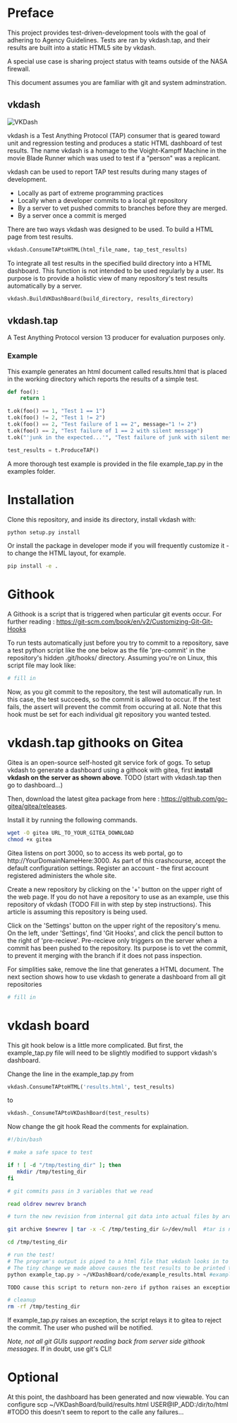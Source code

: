 # Preface
This project provides test-driven-development tools with the goal of adhering to Agency Guidelines.  Tests are ran by vkdash.tap, and their results are built into a static HTML5 site by vkdash. 

A special use case is sharing project status with teams outside of the NASA firewall. 

This document assumes you are familiar with git and system adminstration.


## vkdash

![VKDash](http://i.imgur.com/N5LhE1p.jpg)

vkdash is a Test Anything Protocol (TAP) consumer that is geared
toward unit and regression testing and produces a static HTML
dashboard of test results.  The name vkdash is a homage to the
Voight-Kampff Machine in the movie Blade Runner which was used to test
if a "person" was a replicant.

vkdash can be used to report TAP test results during many stages of development. 
* Locally as part of extreme programming practices
* Locally when a developer commits to a local git repository
* By a server to vet pushed commits to branches before they are merged.
* By a server once a commit is merged

There are two ways vkdash was designed to be used.
To build a HTML page from test results.
```python
vkdash.ConsumeTAPtoHTML(html_file_name, tap_test_results)
```

To integrate all test results in the specified build directory into a HTML dashboard.  This function is not intended to be used regularly by a user.  Its purpose is to provide a holistic view of many repository's test results automatically by a server. 
```python
vkdash.BuildVKDashBoard(build_directory, results_directory)
```


## vkdash.tap
A Test Anything Protocol version 13 producer for evaluation purposes only.


### Example
This example generates an html document called results.html that is placed in the working directory which reports the results of a simple test.

```python
def foo():
    return 1

t.ok(foo() == 1, "Test 1 == 1")
t.ok(foo() != 2, "Test 1 != 2")
t.ok(foo() == 2, "Test failure of 1 == 2", message="1 != 2")
t.ok(foo() == 2, "Test failure of 1 == 2 with silent message")
t.ok("'junk in the expected...'", "Test failure of junk with silent message")

test_results = t.ProduceTAP()
```

A more thorough test example is provided in the file example_tap.py in the examples folder.


# Installation
Clone this repository, and inside its directory, install vkdash with:

```bash
python setup.py install
```

Or install the package in developer mode if you will frequently customize it - to change the HTML layout, for example.

```bash
pip install -e .
``` 


# Githook
A Githook is a script that is triggered when particular git events occur.  For further reading : https://git-scm.com/book/en/v2/Customizing-Git-Git-Hooks

To run tests automatically just before you try to commit to a repository, save a test python script like the one below as the file 'pre-commit' in the repository's hidden .git/hooks/ directory.  Assuming you're on Linux, this script file may look like:

```python
# fill in
```

Now, as you git commit to the repository, the test will automatically run.  In this case, the test succeeds, so the commit is allowed to occur.  If the test fails, the assert will prevent the commit from occuring at all.  Note that this hook must be set for each individual git repository you wanted tested.


# vkdash.tap githooks on Gitea
Gitea is an open-source self-hosted git service fork of gogs.  To setup vkdash to generate a dashboard using a githook with gitea, first **install vkdash on the server as shown above**.  TODO (start with vkdash.tap then go to dashboard...)

Then, download the latest gitea package from here : https://github.com/go-gitea/gitea/releases. 

Install it by running the following commands.

```bash
wget -O gitea URL_TO_YOUR_GITEA_DOWNLOAD
chmod +x gitea
```

Gitea listens on port 3000, so to access its web portal, go to http://YourDomainNameHere:3000.  As part of this crashcourse, accept the default configuration settings.  Register an account - the first account registered administers the whole site.  

Create a new repository by clicking on the '+' button on the upper right of the web page.  If you do not have a repository to use as an example, use this repository of vkdash (TODO Fill in with step by step instructions).  This article is assuming this repository is being used.

Click on the 'Settings' button on the upper right of the repository's menu. On the left, under 'Settings', find 'Git Hooks', and click the pencil button to the right of 'pre-recieve'.  Pre-recieve only triggers on the server when a commit has been pushed to the repository.  Its purpose is to vet the commit, to prevent it merging with the branch if it does not pass inspection.  

For simplities sake, remove the line that generates a HTML document. The next section shows how to use vkdash to generate a dashboard from all git repositories 

```python
# fill in
```

# vkdash board
This git hook below is a little more complicated.  But first, the example_tap.py file will need to be slightly modified to support vkdash's dashboard.  

Change the line in the example_tap.py from
```python
vkdash.ConsumeTAPtoHTML('results.html', test_results)
```

to

```python
vkdash._ConsumeTAPtoVKDashBoard(test_results)
```

Now change the git hook Read the comments for explaination.
```bash
#!/bin/bash

# make a safe space to test

if ! [ -d "/tmp/testing_dir" ]; then
   mkdir /tmp/testing_dir
fi

# git commits pass in 3 variables that we read

read oldrev newrev branch 

# turn the new revision from internal git data into actual files by archiving the repository then extract the files in the temporary testing directory.

git archive $newrev | tar -x -C /tmp/testing_dir &>/dev/null  #tar is noisy in this circumstance for some reason.

cd /tmp/testing_dir

# run the test!
# The program's output is piped to a html file that vkdash looks in to build the dashboard.
# The tiny change we made above causes the test results to be printed to stdio instead of being saved to a file.
python example_tap.py > ~/VKDashBoard/code/example_results.html #example_tap.py is this repository's test. Substute your own!

TODO cause this script to return non-zero if python raises an exception

# cleanup
rm -rf /tmp/testing_dir
```

If example_tap.py raises an exception, the script relays it to gitea to reject the commit. The user who pushed will be notified. 

*Note, not all git GUIs support reading back from server side githook messages.* If in doubt, use git's CLI!

# Optional
At this point, the dashboard has been generated and now viewable. You can configure 
scp ~/VKDashBoard/build/results.html USER@IP_ADD:/dir/to/html #TODO this doesn't seem to report to the calle any failures...
